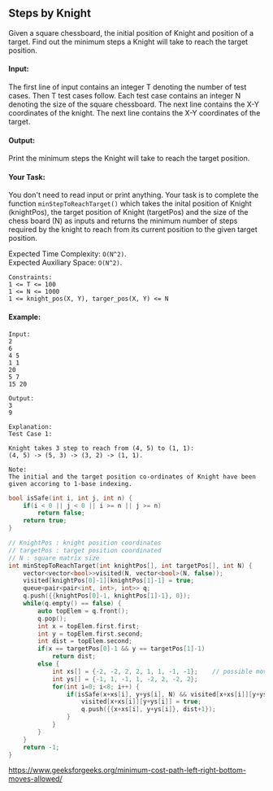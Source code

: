 ## Steps by Knight

Given a square chessboard, the initial position of Knight and position of a target. Find out the minimum steps a Knight will take to reach the target position.

#### Input:

The first line of input contains an integer T denoting the number of test cases. Then T test cases follow. Each test case contains an integer N denoting the size of the square chessboard. The next line contains the X-Y coordinates of the knight. The next line contains the X-Y coordinates of the target.

#### Output:

Print the minimum steps the Knight will take to reach the target position.

#### Your Task:

You don't need to read input or print anything. Your task is to complete the function `minStepToReachTarget()` which takes the inital position of Knight (knightPos), the target position of Knight (targetPos) and the size of the chess board (N) as inputs and returns the minimum number of steps required by the knight to reach from its current position to the given target position.

Expected Time Complexity: `O(N^2)`.  
Expected Auxiliary Space: `O(N^2)`.

```
Constraints:
1 <= T <= 100
1 <= N <= 1000
1 <= knight_pos(X, Y), targer_pos(X, Y) <= N
```

#### Example:

```
Input:
2
6
4 5
1 1
20
5 7
15 20

Output:
3
9

Explanation:
Test Case 1:

Knight takes 3 step to reach from (4, 5) to (1, 1):
(4, 5) -> (5, 3) -> (3, 2) -> (1, 1).

Note:
The initial and the target position co-ordinates of Knight have been given accoring to 1-base indexing.
```

```c++
bool isSafe(int i, int j, int n) {
    if(i < 0 || j < 0 || i >= n || j >= n)
        return false;
    return true;
}

// KnightPos : knight position coordinates
// targetPos : target position coordinated
// N : square matrix size
int minStepToReachTarget(int knightPos[], int targetPos[], int N) {
    vector<vector<bool>>visited(N, vector<bool>(N, false));
    visited[knightPos[0]-1][knightPos[1]-1] = true;
    queue<pair<pair<int, int>, int>> q;
    q.push({{knightPos[0]-1, knightPos[1]-1}, 0});
    while(q.empty() == false) {
        auto topElem = q.front();
        q.pop();
        int x = topElem.first.first;
        int y = topElem.first.second;
        int dist = topElem.second;
        if(x == targetPos[0]-1 && y == targetPos[1]-1)
            return dist;
        else {
            int xs[] = {-2, -2, 2, 2, 1, 1, -1, -1};    // possible moves
            int ys[] = {-1, 1, -1, 1, -2, 2, -2, 2};
            for(int i=0; i<8; i++) {
                if(isSafe(x+xs[i], y+ys[i], N) && visited[x+xs[i]][y+ys[i]] == false) {
                    visited[x+xs[i]][y+ys[i]] = true;
                    q.push({{x+xs[i], y+ys[i]}, dist+1});
                }
            }
        }
    }
    return -1;
}
```

https://www.geeksforgeeks.org/minimum-cost-path-left-right-bottom-moves-allowed/
